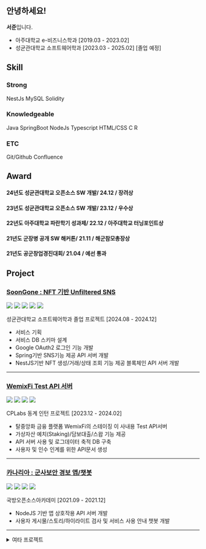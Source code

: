 ## 안녕하세요!
**서준**입니다.

- 아주대학교 e-비즈니스학과 [2019.03 - 2023.02]
- 성균관대학교 소프트웨어학과 [2023.03 - 2025.02] [졸업 예정]

## Skill
### **Strong**
NestJs MySQL Solidity
### **Knowledgeable**
Java SpringBoot NodeJs Typescript HTML/CSS C R 
### **ETC**
Git/Github Confluence

## Award
#### 24년도 성균관대학교 **오픈소스 SW 개발**/ 24.12 / **장려상**
#### 23년도 성균관대학교 **오픈소스 SW 개발**/ 23.12 / **우수상**
#### 22년도 아주대학교 파란학기 성과제/ 22.12 / **아주대학교 터닝포인트상**
#### 21년도 군장병 공개 SW 해커톤/ 21.11 / **해군참모총장상**
#### 21년도 공군창업경진대회/ 21.04 / **예선 통과**

## Project
### [SoonGone : NFT 기반 Unfiltered SNS](https://github.com/2024-soon-gone/soongone-project)
<img src="https://img.shields.io/badge/SpringBoot-6DB33F?logo=SpringBoot&logoColor=white"/> <img src="https://img.shields.io/badge/NestJS-E0234E?logo=NestJS&logoColor=white"/> <img src="https://img.shields.io/badge/-MySQL-%234479A1?logo=Mysql&logoColor=white"/> <img src="https://img.shields.io/badge/-Solidity-363636?logo=Solidity&logoColor=white"/> <img src="https://img.shields.io/badge/-Postman-FF6C37?logo=Postman&logoColor=white"/> 

성균관대학교 소프트웨어학과 졸업 프로젝트 [2024.08 - 2024.12]

- 서비스 기획
- 서비스 DB 스키마 설계
- Google OAuth2 로그인 기능 개발
- Spring기반 SNS기능 제공 API 서버 개발
- NestJS기반 NFT 생성/거래/상태 조회 기능 제공 블록체인 API 서버 개발
------------
### [WemixFi Test API 서버](https://github.com/giirafe/wemixfi-api-server)

<img src="https://img.shields.io/badge/NestJS-E0234E?logo=NestJS&logoColor=white"/> <img src="https://img.shields.io/badge/Typescript-3178C6?logo=Typescript&logoColor=white"/> <img src="https://img.shields.io/badge/-MySQL-%234479A1?logo=Mysql&logoColor=white"/> <img src="https://img.shields.io/badge/-Postman-FF6C37?logo=Postman&logoColor=white"/> 

CPLabs 동계 인턴 프로젝트 [2023.12 - 2024.02]

- 탈중앙화 금융 플랫폼 WemixFi의 스테이징 이 사내용 Test API서버
- 가상자산 예치(Staking)/담보대출/스왑 기능 제공
- API 서버 사용 및 로그데이터 축적 DB 구축
- 사용자 및 인수 인계를 위한 API문서 생성 
------------

### [카나리아 : 군사보안 경보 앱/챗봇 ](https://github.com/j-mayo/AI_APP_WEB_Canary_Canary)

<img src="https://img.shields.io/badge/Node.js-339933?logo=Node.js&logoColor=white"/> <img src="https://img.shields.io/badge/Python-3776AB?logo=Python&logoColor=white"/> <img src="https://img.shields.io/badge/-MySQL-%234479A1?logo=Mysql&logoColor=white"/> <img src="https://img.shields.io/badge/-Postman-FF6C37?logo=Postman&logoColor=white"/> 

국방오픈소스아카데미 [2021.09 - 2021.12]

- NodeJS 기반 앱 상호작용 API 서버 개발
- 사용자 게시물/스토리/하이라이트 검사 및 서비스 사용 안내 챗봇 개발
------------

<details>
<summary>여타 프로젝트</summary>
<div markdown="1">

### [ERC20 토큰 담보 대출 프로토콜](https://github.com/SKKUCoinPlug23/erc20BasedSecureLoan)

<img src="https://img.shields.io/badge/-Solidity-363636?logo=Solidity&logoColor=white"/> <img src="https://img.shields.io/badge/JavaScript-F7DF1E?style=flat-square&logo=javascript&logoColor=black"/> <img src="https://img.shields.io/badge/-Hardhat-ECD53F?logo=Hardhat&logoColor=black"/>

SKKU 소프트웨어학과 2023 산학협력프로젝트 [2023.06 - 2023.08] 
- NFT채권 기반 ERC20 토큰 담보 대출 프로토콜 서비스 기획
- 대출 제안/수락/Validation 및 Health Factor를 통한 청산관리 스마트컨트랙트 개발
- Hardhat, Mocha/Chai 기반 스마트컨트랙트 테스트 코드 작성
- 스마트 컨트랙트 배포 스크립트 작성 및 메타디움 테스트넷에 배포
---
### [PLOW : 블록체인 기반 전자 헌혈 플랫폼 ](https://github.com/giirafe/paran_bloodchain)

<img src="https://img.shields.io/badge/-Solidity-363636?logo=Solidity&logoColor=white"/> <img src="https://img.shields.io/badge/Node.js-339933?style=flat-square&logo=Node.js&logoColor=white"/>

아주대학교 2022 파란학기제 [2022.09 - 2022.12]

 [온라인 헌혈증서·휴대용 번호판 인식기…도전하는 대학생들](https://news.kbs.co.kr/news/pc/view/view.do?ncd=5626344)
- 전자헌혈증 생성 및 기부, 기록관리를 하는 스마트 컨트랙트 생성 및 배포
- 서버를 통한 스마트 컨트랙트 상호 작용 및 커뮤니티 기능 개발

------------

</div>
</details>
